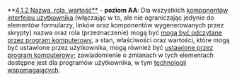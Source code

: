 **[4.1.2 Nazwa, rola, wartość**](https://wcag.lepszyweb.pl/#name-role-value) - **poziom AA**: Dla wszystkich <a href="#" data-toggle="tooltip" data-original-title="{{site.data.glossary.komponent_interfejsu_uzytkownika}}">komponentów interfejsu użytkownika</a> (włączając w to, ale nie ograniczając jedynie do elementów formularzy, linków oraz komponentów wygenerowanych przez skrypty) nazwa oraz rola (przeznaczenie) mogą być <a href="#" data-toggle="tooltip" data-original-title="{{site.data.glossary.okreslony_programowo}}">mogą być odczytane przez program komputerowy</a>, a stan, właściwości oraz wartości, które mogą być ustawione przez użytkownika, mogą również być <a href="#" data-toggle="tooltip" data-original-title="{{site.data.glossary.programowo_ustawione}}">ustawione przez program komputerowy</a>; zawiadomienie o zmianach w tych elementach dostępne jest dla programów użytkownika, w tym <a href="#" data-toggle="tooltip" data-original-title="{{site.data.glossary.technologia_pomocnicza}}">technologii wspomagających</a>.
